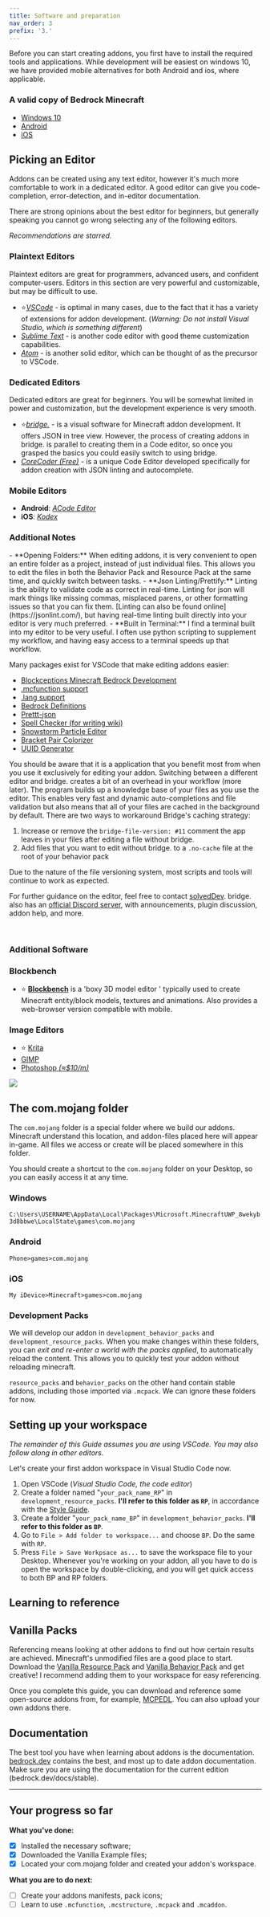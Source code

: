 ```yaml
---
title: Software and preparation
nav_order: 3
prefix: '3.'
---
```


Before you can start creating addons, you first have to install the required tools and applications. While development will be easiest on windows 10, we have provided mobile alternatives for both Android and ios, where applicable.

### A valid copy of Bedrock Minecraft

-   [Windows 10](https://www.microsoft.com/en-us/p/minecraft-for-windows-10/9nblggh2jhxj?activetab=pivot:overviewtab)
-   [Android](https://play.google.com/store/apps/details?id=com.mojang.minecraftpe&hl=en)
-   [iOS](https://apps.apple.com/us/app/minecraft/id479516143)

## Picking an Editor

Addons can be created using any text editor, however it's much more comfortable to work in a dedicated editor. A good editor can give you code-completion, error-detection, and in-editor documentation.

There are strong opinions about the best editor for beginners, but generally speaking you cannot go wrong selecting any of the following editors.

_Recommendations are starred._

### Plaintext Editors

Plaintext editors are great for programmers, advanced users, and confident computer-users. Editors in this section are very powerful and customizable, but may be difficult to use.

-   ⭐[_VSCode_](https://code.visualstudio.com/) - is optimal in many cases, due to the fact that it has a variety of extensions for addon development. (_Warning: Do not install Visual Studio, which is something different_)
-   [_Sublime Text_](https://www.sublimetext.com/) - is another code editor with good theme customization capabilities.
-   [_Atom_](https://atom.io/) - is another solid editor, which can be thought of as the precursor to VSCode.

### Dedicated Editors

Dedicated editors are great for beginners. You will be somewhat limited in power and customization, but the development experience is very smooth.

-   ⭐[_bridge._](https://github.com/bridge-core/bridge.) - is a visual software for Minecraft addon development. It offers JSON in tree view. However, the process of creating addons in bridge. is parallel to creating them in a Code editor, so once you grasped the basics you could easily switch to using bridge.
-   [_CoreCoder (Free)_](https://hanprog.itch.io/core-coder-one) - is a unique Code Editor developed specifically for addon creation with JSON linting and autocomplete.

### Mobile Editors

-   **Android**: [_ACode Editor_](https://play.google.com/store/apps/details?id=com.foxdebug.acodefree)
-   **iOS**: [_Kodex_](https://apps.apple.com/us/app/kodex/id1038574481)

### Additional Notes

<Spoiler title="Features to look for in a Code Editor">
-   **Opening Folders:** When editing addons, it is very convenient to open an entire folder as a project, instead of just individual files. This allows you to edit the files in both the Behavior Pack and Resource Pack at the same time, and quickly switch between tasks.
-   **Json Linting/Prettify:** Linting is the ability to validate code as correct in real-time. Linting for json will mark things like missing commas, misplaced parens, or other formatting issues so that you can fix them. [Linting can also be found online](https://jsonlint.com/), but having real-time linting built directly into your editor is very much preferred.
-   **Built in Terminal:** I find a terminal built into my editor to be very useful. I often use python scripting to supplement my workflow, and having easy access to a terminal speeds up that workflow.

</Spoiler>

<Spoiler title="VSCode Extensions for Addon development">

Many packages exist for VSCode that make editing addons easier:

-   [Blockceptions Minecraft Bedrock Development](https://marketplace.visualstudio.com/items?itemName=BlockceptionLtd.blockceptionvscodeminecraftbedrockdevelopmentextension)
-   [.mcfunction support](https://marketplace.visualstudio.com/items?itemName=arcensoth.language-mcfunction)
-   [.lang support](https://marketplace.visualstudio.com/items?itemName=zz5840.minecraft-lang-colorizer)
-   [Bedrock Definitions](https://marketplace.visualstudio.com/items?itemName=destruc7i0n.vscode-bedrock-definitions)
-   [Prettt-json](https://marketplace.visualstudio.com/items?itemName=mohsen1.prettify-json)
-   [Spell Checker (for writing wiki)](https://marketplace.visualstudio.com/items?itemName=streetsidesoftware.code-spell-checker)
-   [Snowstorm Particle Editor](https://marketplace.visualstudio.com/items?itemName=JannisX11.snowstorm)
-   [Bracket Pair Colorizer](https://marketplace.visualstudio.com/items?itemName=CoenraadS.bracket-pair-colorizer-2)
-   [UUID Generator](https://marketplace.visualstudio.com/items?itemName=netcorext.uuid-generator)

</Spoiler>

<Spoiler title="If you choose to use bridge.">

You should be aware that it is a application that you benefit most from when you use it exclusively for editing your addon. Switching between a different editor and bridge. creates a bit of an overhead in your workflow (more later). The program builds up a knowledge base of your files as you use the editor. This enables very fast and dynamic auto-completions and file validation but also means that all of your files are cached in the background by default. There are two ways to workaround Bridge's caching strategy:

1. Increase or remove the `bridge-file-version: #11` comment the app leaves in your files after editing a file without bridge.
2. Add files that you want to edit without bridge. to a `.no-cache` file at the root of your behavior pack

Due to the nature of the file versioning system, most scripts and tools will continue to work as expected.

For further guidance on the editor, feel free to contact [solvedDev](https://twitter.com/solvedDev). bridge. also has an [official Discord server](https://discord.gg/wcRJZN3), with announcements, plugin discussion, addon help, and more.

</Spoiler>

<br>

### Additional Software

### Blockbench

-   ⭐ [**Blockbench**](https://blockbench.net/) is a 'boxy 3D model editor ' typically used to create Minecraft entity/block models, textures and animations. Also provides a web-browser version compatible with mobile.

### Image Editors

-   ⭐ [Krita](https://krita.org/en/)
-   [GIMP](https://www.gimp.org/)
-   [Photoshop _(≈$10/m)_](https://www.adobe.com/products/photoshop)

![](/assets/images/guide/blockbench_workspace.png)

## The com.mojang folder

The `com.mojang` folder is a special folder where we build our addons. Minecraft understand this location, and addon-files placed here will appear in-game. All files we access or create will be placed somewhere in this folder.

You should create a shortcut to the `com.mojang` folder on your Desktop, so you can easily access it at any time.

### Windows

`C:\Users\USERNAME\AppData\Local\Packages\Microsoft.MinecraftUWP_8wekyb3d8bbwe\LocalState\games\com.mojang`

### Android

`Phone>games>com.mojang`

### iOS

`My iDevice>Minecraft>games>com.mojang`

### Development Packs

We will develop our addon in `development_behavior_packs` and `development_resource_packs`. When you make changes within these folders, you can _exit and re-enter a world with the packs applied_, to automatically reload the content. This allows you to quickly test your addon without reloading minecraft.

`resource_packs` and `behavior_packs` on the other hand contain stable addons, including those imported via `.mcpack`. We can ignore these folders for now.

## Setting up your workspace

_The remainder of this Guide assumes you are using VSCode. You may also follow along in other editors._

Let's create your first addon workspace in Visual Studio Code now.

1. Open VSCode (_Visual Studio Code, the code editor_)
2. Create a folder named "`your_pack_name_RP`" in `development_resource_packs`. **I'll refer to this folder as `RP`**, in accordance with the [Style Guide](https://wiki.bedrock.dev/knowledge/style-guide).
3. Create a folder "`your_pack_name_BP`" in `development_behavior_packs`. **I'll refer to this folder as `BP`**.
4. Go to `File > Add folder to workspace...` and choose `BP`. Do the same with `RP`.
5. Press `File > Save Workpsace as...` to save the workspace file to your Desktop. Whenever you're working on your addon, all you have to do is open the workspace by double-clicking, and you will get quick access to both BP and RP folders.

## Learning to reference

## Vanilla Packs

Referencing means looking at other addons to find out how certain results are achieved. Minecraft's unmodified files are a good place to start. Download the [Vanilla Resource Pack](https://aka.ms/resourcepacktemplate) and [Vanilla Behavior Pack](https://aka.ms/behaviorpacktemplate) and get creative! I recommend adding them to your workspace for easy referencing.

Once you complete this guide, you can download and reference some open-source addons from, for example, [MCPEDL](https://mcpedl.com/?cookie_check=1). You can also upload your own addons there.

## Documentation

The best tool you have when learning about addons is the documentation. [bedrock.dev](https://bedrock.dev/) contains the best, and most up to date addon documentation. Make sure you are using the documentation for the current edition (bedrock.dev/docs/stable).

---

## Your progress so far

**What you've done:**

-   [x] Installed the necessary software;
-   [x] Downloaded the Vanilla Example files;
-   [x] Located your com.mojang folder and created your addon's workspace.

**What you are to do next:**

-   [ ] Create your addons manifests, pack icons;
-   [ ] Learn to use `.mcfunction`, `.mcstructure`, `.mcpack` and `.mcaddon`.
